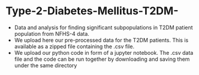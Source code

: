 # Type-2-Diabetes-Mellitus-T2DM-
- Data and analysis for finding significant subpopulations in T2DM patient population from NFHS-4 data. 
- We upload here our pre-processed data for the T2DM patients. This is available as a zipped file containing the .csv file. 
- We upload our python code in form of a jupyter notebook. The .csv data file and the code can be run together by downloading and saving them under the same directory 
